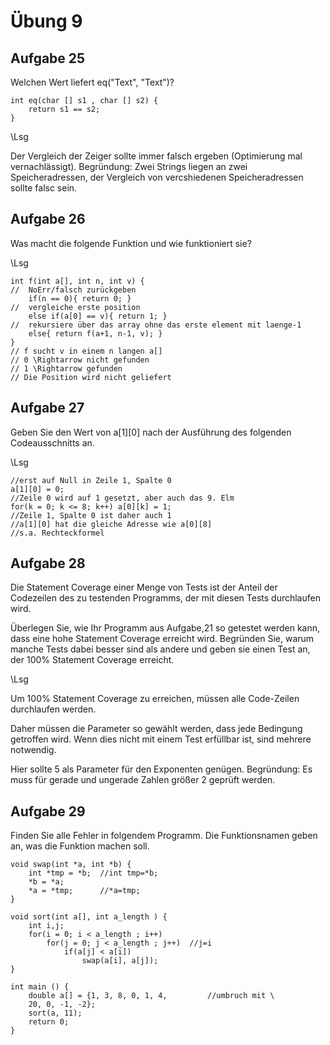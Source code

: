 # Übung 9

## Aufgabe 25

Welchen Wert liefert eq("Text", "Text")?

	int eq(char [] s1 , char [] s2) {
		return s1 == s2;
	}

\Lsg

Der Vergleich der Zeiger sollte immer falsch ergeben (Optimierung mal vernachlässigt).
Begründung: Zwei Strings liegen an zwei Speicheradressen, der Vergleich von vercshiedenen Speicheradressen sollte falsc sein.

## Aufgabe 26

Was macht die folgende Funktion und wie
funktioniert sie?

\Lsg

	int f(int a[], int n, int v) {
	//	NoErr/falsch zurückgeben
		if(n == 0){ return 0; }
	//	vergleiche erste position 
		else if(a[0] == v){ return 1; }
	//	rekursiere über das array ohne das erste element mit laenge-1 
		else{ return f(a+1, n-1, v); }
	}
	// f sucht v in einem n langen a[]
	// 0 \Rightarrow nicht gefunden
	// 1 \Rightarrow gefunden
	// Die Position wird nicht geliefert

## Aufgabe 27

Geben Sie den Wert von a[1][0] nach der
Ausführung des folgenden Codeausschnitts an.

\Lsg

	//erst auf Null in Zeile 1, Spalte 0
	a[1][0] = 0;
	//Zeile 0 wird auf 1 gesetzt, aber auch das 9. Elm
	for(k = 0; k <= 8; k++) a[0][k] = 1;
	//Zeile 1, Spalte 0 ist daher auch 1
	//a[1][0] hat die gleiche Adresse wie a[0][8]
	//s.a. Rechteckformel

## Aufgabe 28

Die Statement Coverage einer Menge von Tests
ist der Anteil der Codezeilen des zu testenden
Programms, der mit diesen Tests durchlaufen
wird.

Überlegen Sie, wie Ihr Programm aus Aufgabe\,21
so getestet werden kann, dass eine hohe
Statement Coverage erreicht wird. Begründen
Sie, warum manche Tests dabei besser sind als
andere und geben sie einen Test an, der 100%
Statement Coverage erreicht.

\Lsg

Um 100% Statement Coverage zu erreichen, müssen alle Code-Zeilen durchlaufen werden.

Daher müssen die Parameter so gewählt werden, dass jede Bedingung getroffen wird.
Wenn dies nicht mit einem Test erfüllbar ist, sind mehrere notwendig.

Hier sollte 5 als Parameter für den Exponenten genügen.
Begründung: Es muss für gerade und ungerade Zahlen größer 2 geprüft werden.

## Aufgabe 29

Finden Sie alle Fehler in folgendem Programm.
Die Funktionsnamen geben an, was die Funktion machen soll.

	void swap(int *a, int *b) {
		int *tmp = *b;	//int tmp=*b;
		*b = *a;
		*a = *tmp;		//*a=tmp;
	}

	void sort(int a[], int a_length ) {
		int i,j;
		for(i = 0; i < a_length ; i++)
			for(j = 0; j < a_length ; j++)	//j=i
				if(a[j] < a[i])
					swap(a[i], a[j]);
	}

	int main () {
		double a[] = {1, 3, 8, 0, 1, 4,			//umbruch mit \
		20, 0, -1, -2};
		sort(a, 11);
		return 0;
	}
